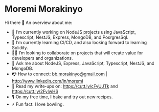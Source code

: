 # Moremi Morakinyo

Hi there 👋 An overview about me:

* 🔭 I’m currently working on NodeJS projects using JavaScript, Typescript, NestJS, Express, MongoDB, and PosrgresSql.
* 🌱 I’m currently learning CI/CD, and also looking forward to learning Solidity.
* 👯‍♀️ I’m looking to collaborate on projects that will create value for developers and organizations.
* 💬 Ask me about NodeJS, Express, JavaScript, Typescript, NestJS, and MongoDB.
* 📭 How to connect: bb.morakinyo@gmail.com | http://www.linkedin.com/in/moremi
* 📜 Read my write-ups on: https://cutt.ly/cFyUJTk and https://cutt.ly/2FyIwH6
* 🎙 On my free time, I bake and try out new recipes.
* ⚡ Fun fact: I love bowling.
